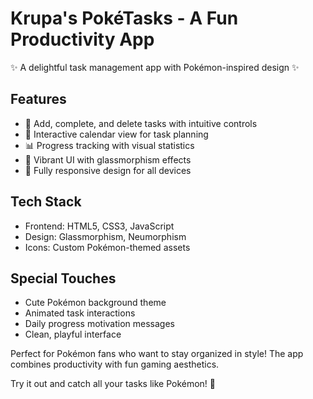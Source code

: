 # Krupa's PokéTasks - A Fun Productivity App

✨ A delightful task management app with Pokémon-inspired design ✨

## Features
- 🎯 Add, complete, and delete tasks with intuitive controls
- 📅 Interactive calendar view for task planning
- 📊 Progress tracking with visual statistics
- 🎨 Vibrant UI with glassmorphism effects
- 📱 Fully responsive design for all devices

## Tech Stack
- Frontend: HTML5, CSS3, JavaScript
- Design: Glassmorphism, Neumorphism
- Icons: Custom Pokémon-themed assets

## Special Touches
- Cute Pokémon background theme
- Animated task interactions
- Daily progress motivation messages
- Clean, playful interface

Perfect for Pokémon fans who want to stay organized in style! The app combines productivity with fun gaming aesthetics.

Try it out and catch all your tasks like Pokémon! 🚀
